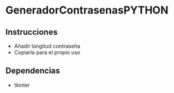 # GeneradorContrasenasPYTHON

## Instrucciones
* Añadir longitud contraseña
* Copiarla para el propio uso

## Dependencias
* tkinter

